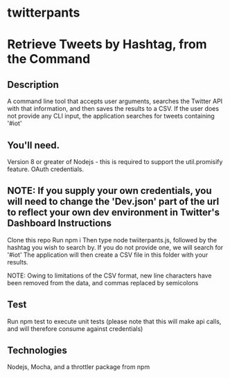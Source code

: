 # twitterpants
Retrieve Tweets by Hashtag, from the Command
================================================

Description
-----------

A command line tool that accepts user arguments, searches the Twitter API with that information, and then saves the results to a CSV. If the user does not provide any CLI input, the application searches for tweets containing '#iot'

You'll need.
------------
Version 8 or greater of Nodejs - this is required to support the util.promisify feature.
OAuth credentials.

NOTE: If you supply your own credentials, you will need to change the 'Dev.json' part of the url to reflect your own dev environment in Twitter's Dashboard
Instructions
------------

Clone this repo
Run npm i
Then type node twiiterpants.js, followed by the hashtag you wish to search by. If you do not provide one, we will search for '#iot'
The application will then create a CSV file in this folder with your results.

NOTE: Owing to limitations of the CSV format, new line characters have been removed from the data, and commas replaced by semicolons

Test
----

Run npm test to execute unit tests (please note that this will make api calls, and will therefore consume against credentials)

Technologies
------------

Nodejs, Mocha, and a throttler package from npm

